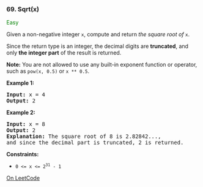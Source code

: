 ### 69. Sqrt(x)

<span style="color:green">Easy</span>

Given a non-negative integer `x`, compute and 
return _the square root of_ `x`.

Since the return type is an integer, the decimal 
digits are __truncated__, and only __the integer part__ of 
the result is returned.

__Note:__ You are not allowed to use any built-in exponent 
function or operator, such as `pow(x, 0.5)` or `x ** 0.5`.

__Example 1:__
<pre>
<b>Input:</b> x = 4
<b>Output:</b> 2
</pre>

__Example 2:__
<pre>
<b>Input:</b> x = 8
<b>Output:</b> 2
<b>Explanation:</b> The square root of 8 is 2.82842..., 
and since the decimal part is truncated, 2 is returned.
</pre>

__Constraints:__
* <code>0 <= x <= 2<sup>31</sup> - 1</code>

[On LeetCode](https://leetcode.com/problems/sqrtx/)

